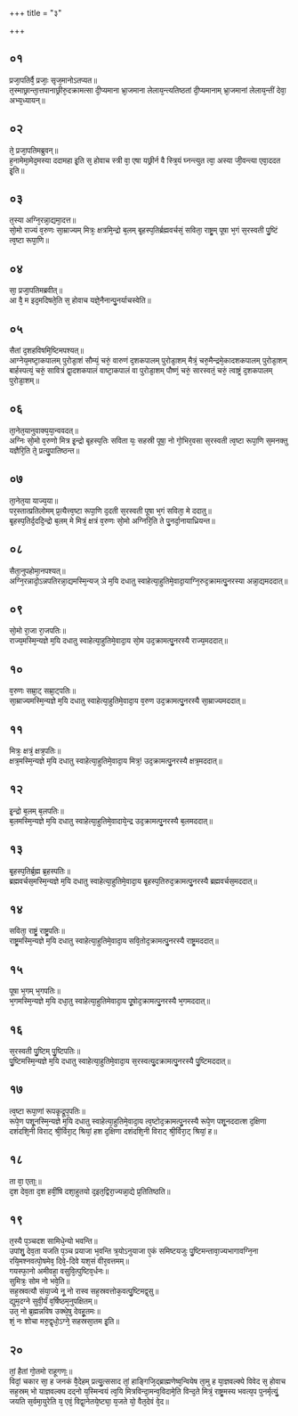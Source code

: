 +++
title = "३"

+++
## ०१
प्रजा᳘पतिर्वै᳘ प्रजाः᳘ सृज᳘मानोऽतप्यत॥  
त᳘स्माछ्रान्ता᳘त्तपानाछ्रीरु᳘दक्रामत्सा दी᳘प्यमाना भ्रा᳘जमाना लेलाय᳘न्त्यतिष्ठतां दी᳘प्यमानाम् भ्रा᳘जमानां लेलाय᳘न्तीं देवा᳘ अभ्य᳘ध्यायन्॥  
## ०२
ते᳘ प्रजा᳘पतिमब्रुवन्॥  
ह᳘नामेमा᳘मेद᳘मस्या ददामहा इ᳘ति स᳘ होवाच स्त्री वा᳘ एषा यछ्रीर्न वै स्त्रि᳘यं घ्नन्त्युत त्वा᳘ अस्या जी᳘वन्त्या एवा᳘ददत इ᳘ति॥  
## ०३
त᳘स्या अग्नि᳘रन्ना᳘द्यमा᳘दत्त॥  
सो᳘मो राज्यं व᳘रुणः सा᳘म्राज्यम् मित्रः᳘ क्षत्रमि᳘न्द्रो ब᳘लम् बृ᳘हस्प᳘तिर्ब्रह्मवर्चसं᳘ सविता᳘ राष्ट्र᳘म् पूषा भ᳘गं स᳘रस्वती पु᳘ष्टिं त्व᳘ष्टा रूपा᳘णि॥  
## ०४
सा᳘ प्रजा᳘पतिमब्रवीत्॥  
आ वै᳘ म इद᳘मदिषते᳘ति स᳘ होवाच यज्ञे᳘नैनान्पु᳘नर्याचस्वेति॥  
## ०५
सैतां द᳘शहविषमि᳘ष्टिमपश्यत्॥  
आग्नेय᳘मष्टा᳘कपालम् पुरोडा᳘शं सौम्यं᳘ चरुं᳘ वारुणं द᳘शकपालम् पुरोडा᳘शम् मैत्रं᳘ चरु᳘मैन्द्रमे᳘कादशकपालम् पुरोडा᳘शम् बार्हस्पत्यं᳘ चरुं᳘ सावित्रं द्वा᳘दशकपालं वाष्टा᳘कपालं वा पुरोडा᳘शम् पौष्णं᳘ चरुं᳘ सारस्वतं᳘ चरुं᳘ त्वाष्ट्रं द᳘शकपालम् पुरोडा᳘शम्॥  
## ०६
ता᳘नेत᳘यानुवाक्य᳘या᳘न्ववदत्॥  
अग्निः सो᳘मो व᳘रुणो मित्र इ᳘न्द्रो बृ᳘हस्प᳘तिः सविता यः᳘ सहस्री पूषा᳘ नो गो᳘भिर᳘वसा स᳘रस्वती त्व᳘ष्टा रूपा᳘णि स᳘मनक्तु यज्ञैरि᳘ति ते᳘ प्रत्यु᳘पातिष्ठन्त॥  
## ०७
ता᳘नेत᳘या याज्य᳘या॥  
पर᳘स्तात्प्रतिलोमम् प्र᳘त्यैत्त्व᳘ष्टा रूपा᳘णि द᳘दती स᳘रस्वती पूषा भ᳘गं सविता᳘ मे ददातु॥  
बृ᳘हस्प᳘तिर्द᳘ददि᳘न्द्रो ब᳘लम् मे मित्रं᳘ क्षत्रं व᳘रुणः सो᳘मो अग्निरि᳘ति ते पु᳘नर्दा᳘नायाध्रियन्त॥  
## ०८
सैता᳘नुपहोमा᳘नपश्यत्॥  
अग्नि᳘रन्नादो᳘ऽन्नपतिरन्ना᳘द्यमस्मि᳘न्यज् ञे म᳘यि दधातु स्वाहेत्या᳘हुतिमे᳘वादा᳘याग्नि᳘रुद᳘क्रामत्पु᳘नरस्या अन्ना᳘द्यमददात्॥  
## ०९
सो᳘मो रा᳘जा रा᳘जपतिः॥  
राज्य᳘मस्मि᳘न्यज्ञे म᳘यि दधातु स्वाहेत्या᳘हुतिमे᳘वादा᳘य सो᳘म उद᳘क्रामत्पु᳘नरस्यै राज्य᳘मददात्॥  
## १०
व᳘रुणः सम्रा᳘ट् सम्रा᳘ट्पतिः॥  
सा᳘म्राज्यमस्मि᳘न्यज्ञे म᳘यि दधातु स्वाहेत्या᳘हुतिमे᳘वादा᳘य व᳘रुण उद᳘क्रामत्पु᳘नरस्यै सा᳘म्राज्यमददात्॥  
## ११
मित्रः᳘ क्षत्रं᳘ क्षत्र᳘पतिः॥  
क्षत्र᳘मस्मि᳘न्यज्ञे म᳘यि दधातु स्वाहेत्या᳘हुतिमे᳘वादा᳘य मित्र᳘! उद᳘क्रामत्पु᳘नरस्यै क्षत्र᳘मददात्॥  
## १२
इ᳘न्द्रो ब᳘लम् ब᳘लपतिः॥  
ब᳘लमस्मि᳘न्यज्ञे म᳘यि दधातु स्वाहेत्या᳘हुतिमे᳘वादाये᳘न्द्र उद᳘क्रामत्पु᳘नरस्यै ब᳘लमददात्॥  
## १३
बृ᳘हस्प᳘तिर्ब्र᳘ह्म ब्र᳘हस्पतिः॥  
ब्रह्मवर्चस᳘मस्मि᳘न्यज्ञे म᳘यि दधातु स्वाहेत्या᳘हुतिमे᳘वादा᳘य बृ᳘हस्प᳘तिरुद᳘क्रामत्पु᳘नरस्यै ब्रह्मवर्चस᳘मददात्॥  
## १४
सविता᳘ राष्ट्रं᳘ राष्ट्र᳘पतिः॥  
राष्ट्र᳘मस्मि᳘न्यज्ञे म᳘यि दधातु स्वाहेत्या᳘हुतिमे᳘वादा᳘य सवि᳘तोद᳘क्रामत्पु᳘नरस्यै राष्ट्र᳘मददात्॥  
## १५
पूषा भ᳘गम् भ᳘गपतिः॥  
भ᳘गमस्मि᳘न्यज्ञे म᳘यि दधा᳘तु स्वाहेत्या᳘हुतिमेवादा᳘य पू᳘षोद᳘क्रामत्पु᳘नरस्यै भ᳘गमददात्॥  
## १६
स᳘रस्वती पु᳘ष्टिम् पु᳘ष्टिपतिः॥  
पु᳘ष्टिमस्मि᳘न्यज्ञे म᳘यि दधातु स्वाहेत्या᳘हुतिमे᳘वादा᳘य स᳘रस्वत्यु᳘दक्रामत्पु᳘नरस्यै पु᳘ष्टिमददात्॥  
## १७
त्व᳘ष्टा रूपा᳘णां रूपकृ᳘द्रूप᳘पतिः॥  
रूपे᳘ण पशू᳘नस्मि᳘न्यज्ञे म᳘यि दधातु स्वाहेत्या᳘हुतिमे᳘वादा᳘य त्व᳘ष्टोद᳘क्रामत्पु᳘नरस्यै रूपे᳘ण पशू᳘नददात्श द᳘क्षिणा दशंदशि᳘नी विराट् श्री᳘र्विरा᳘ट् श्रियां᳘ हश द᳘क्षिणा दशंदशि᳘नी विराट् श्री᳘र्विरा᳘ट् श्रियां᳘ ह॥  
## १८
ता वा᳘ एताः᳟॥  
द᳘श देव᳘ता द᳘श हवीं᳘षि दशा᳘हुतयो द᳘इत᳘द्विरा᳘ज्यन्ना᳘द्ये प्र᳘तितिष्ठति॥  
## १९
त᳘स्यै प᳘ञ्चदश सामिधे᳘न्यो भवन्ति॥  
उपांशु᳘ देव᳘ता यजति प᳘ञ्च प्रयाजा भ᳘वन्ति त्र᳘योऽनुयाजा ए᳘कं समिष्टयजुः पु᳘ष्टिमन्तावा᳘ज्यभागावग्नि᳘ना रयि᳘मश्नवत्पो᳘षमेव᳘ दिवे᳘-दिवे यश᳘सं वीर᳘वत्तमम्॥  
गयस्फा᳘नो अमीवहा᳘ वसुवि᳘त्पुष्टिव᳘र्धनः॥  
सुमित्रः᳘ सोम नो भवे᳘ति॥  
सह᳘स्रवत्यौ संया᳘ज्ये नू᳘ नो रास्व सह᳘स्रवत्तोक᳘वत्पु᳘ष्टिमद्व᳘सु॥  
द्युम᳘दग्ने सुवी᳘र्यं व᳘र्षिष्ठम᳘नुपक्षितम्॥  
उत᳘ नो ब्र᳘ह्मन्नविष उक्थे᳘षु देवहू᳘तमः॥  
शं᳘ नः शोचा मरु᳘द्वृधो᳘ऽग्ने᳘ सहस्रसा᳘तम इ᳘ति॥  
## २०
तां᳘ हैतां गो᳘तमो राहूगणः᳟॥  
विदां᳘ चकार सा᳘ ह जनकं वै᳘देहम् प्रत्यु᳘त्ससाद तां᳘ हाङ्गिजि᳘द्ब्राह्मणेष्व᳘न्वियेष ता᳘मु ह या᳘ज्ञवल्क्ये विवेद स᳘ होवाच सह᳘स्रम् भो याज्ञवल्क्य दद्नो य᳘स्मिन्वयं त्व᳘यि मित्रविन्दा᳘मन्व᳘विदामे᳘ति विन्द᳘ते मित्रं᳘ राष्ट्र᳘मस्य भवत्य᳘प पुनर्मृत्युं᳘ जयति स᳘र्वमा᳘युरेति य᳘ एवं᳘ विद्वा᳘नेतये᳘ष्ट्या᳘ य᳘जते यो᳘ वैत᳘देवं वे᳘द॥  